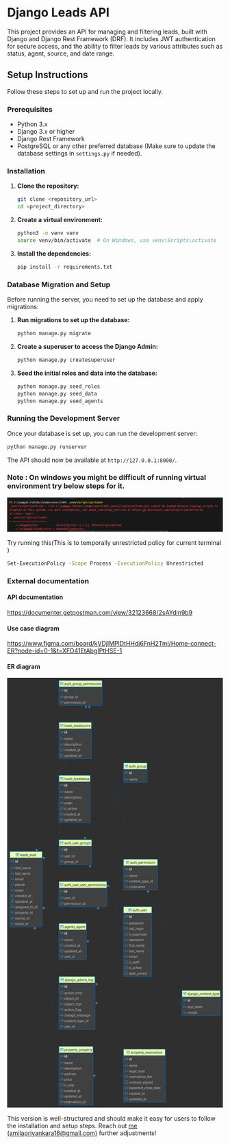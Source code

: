 # Django Leads API

This project provides an API for managing and filtering leads, built with Django and Django Rest Framework (DRF). It includes JWT authentication for secure access, and the ability to filter leads by various attributes such as status, agent, source, and date range.

## Setup Instructions

Follow these steps to set up and run the project locally.

### Prerequisites

- Python 3.x
- Django 3.x or higher
- Django Rest Framework
- PostgreSQL or any other preferred database (Make sure to update the database settings in `settings.py` if needed).

### Installation

1. **Clone the repository:**

   ```bash
   git clone <repository_url>
   cd <project_directory>
   ```

2. **Create a virtual environment:**

   ```bash
   python3 -m venv venv
   source venv/bin/activate  # On Windows, use venv\Scripts\activate
   ```

3. **Install the dependencies:**

   ```bash
   pip install -r requirements.txt
   ```

### Database Migration and Setup

Before running the server, you need to set up the database and apply migrations:

1. **Run migrations to set up the database:**

   ```bash
   python manage.py migrate
   ```

2. **Create a superuser to access the Django Admin:**

   ```bash
   python manage.py createsuperuser
   ```

3. **Seed the initial roles and data into the database:**

   ```bash
   python manage.py seed_roles
   python manage.py seed_data
   python manage.py seed_agents
   ```

### Running the Development Server

Once your database is set up, you can run the development server:

```bash
python manage.py runserver
```

The API should now be available at `http://127.0.0.1:8000/`.


### Note : On windows you might be difficult of running virtual environment try below steps for it.
![alt text](https://github.com/Orinwebsolutions/HomeconnectCRM/blob/main/windows-error.png?raw=true)

Try running this(This is to temporally unrestricted policy for current terminal )
```bash
Set-ExecutionPolicy -Scope Process -ExecutionPolicy Unrestricted
```
### External documentation

#### API documentation

https://documenter.getpostman.com/view/32123668/2sAYdin9b9

#### Use case diagram

https://www.figma.com/board/kVDjlMPlDtHHdj6FnH2Tml/Home-connect-ER?node-id=0-1&t=XFD41EtAbgIPtHSE-1

#### ER diagram

![alt text](https://github.com/Orinwebsolutions/HomeconnectCRM/blob/main/Home-connect-ER.png?raw=true)


This version is well-structured and should make it easy for users to follow the installation and setup steps. Reach out [me (amilapriyankara16@gmail.com)](mailto:(amilapriyankara16@gmail.com))  further adjustments!
